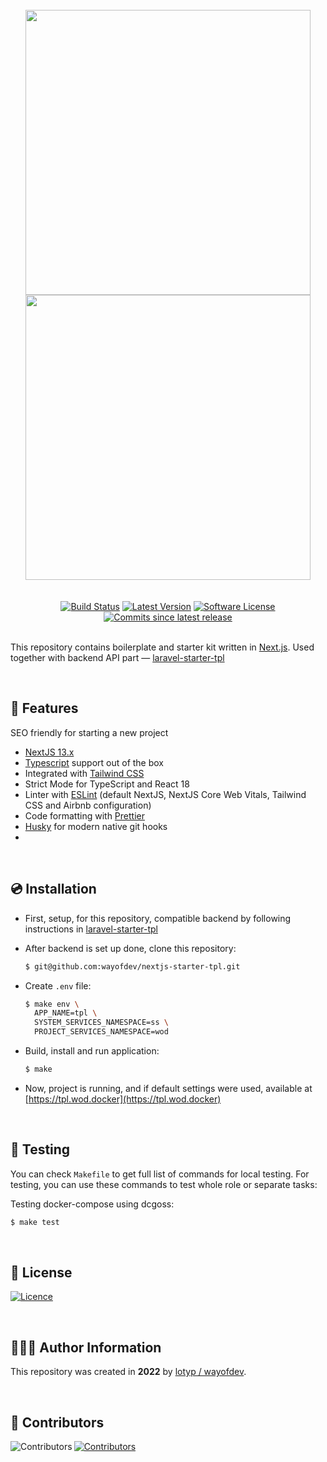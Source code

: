<br>

<div align="center">
<img width="456" src="https://raw.githubusercontent.com/wayofdev/nextjs-starter-tpl/master/assets/logo.gh-light-mode-only.png#gh-light-mode-only">
<img width="456" src="https://raw.githubusercontent.com/wayofdev/nextjs-starter-tpl/master/assets/logo.gh-dark-mode-only.png#gh-dark-mode-only">
</div>



<br>

<br>

<div align="center">
<a href="https://actions-badge.atrox.dev/wayofdev/nextjs-starter-tpl/goto"><img alt="Build Status" src="https://img.shields.io/endpoint.svg?url=https%3A%2F%2Factions-badge.atrox.dev%2Fwayofdev%2Fnextjs-starter-tpl%2Fbadge&style=flat-square"/></a>
<a href="https://github.com/wayofdev/nextjs-starter-tpl/tags"><img src="https://img.shields.io/github/v/tag/wayofdev/nextjs-starter-tpl?sort=semver&style=flat-square" alt="Latest Version"></a>
<a href="LICENSE.md"><img src="https://img.shields.io/github/license/wayofdev/nextjs-starter-tpl.svg?style=flat-square&color=blue" alt="Software License"/></a>
<a href="#"><img alt="Commits since latest release" src="https://img.shields.io/github/commits-since/wayofdev/nextjs-starter-tpl/latest?style=flat-square"></a>
</div>

<br>

This repository contains boilerplate and starter kit written in [Next.js](https://nextjs.org). Used together with backend API part — [laravel-starter-tpl](https://github.com/wayofdev/laravel-starter-tpl)

<br>

## 🚀 Features

SEO friendly for starting a new project

* [NextJS 13.x](https://nextjs.org/blog/next-13)
* [Typescript](https://www.typescriptlang.org/) support out of the box
* Integrated with [Tailwind CSS](https://tailwindcss.com/)
* Strict Mode for TypeScript and React 18
* Linter with [ESLint](https://eslint.org/) (default NextJS, NextJS Core Web Vitals, Tailwind CSS and Airbnb configuration)
* Code formatting with [Prettier](https://prettier.io/)
* [Husky](https://typicode.github.io/husky/#/) for modern native git hooks
* 

<br>

## 💿 Installation

* First, setup, for this repository, compatible backend by following instructions in [laravel-starter-tpl](https://github.com/wayofdev/laravel-starter-tpl)

* After backend is set up done, clone this repository:

  ```bash
  $ git@github.com:wayofdev/nextjs-starter-tpl.git
  ```

* Create `.env` file:

  ```bash
  $ make env \
  	APP_NAME=tpl \
  	SYSTEM_SERVICES_NAMESPACE=ss \
  	PROJECT_SERVICES_NAMESPACE=wod
  ```

* Build, install and run application:

  ```bash
  $ make
  ```

* Now, project is running, and if default settings were used, available at [https://tpl.wod.docker](https://tpl.wod.docker)

<br>

## 🧪 Testing

You can check `Makefile` to get full list of commands for local testing. For testing, you can use these commands to test whole role or separate tasks:

Testing docker-compose using dcgoss:

```bash
$ make test
```

<br>

## 🤝 License

[![Licence](https://img.shields.io/github/license/wayofdev/nextjs-starter-tpl?style=for-the-badge&color=blue)](./LICENSE)

<br>

## 🙆🏼‍♂️ Author Information

This repository was created in **2022** by [lotyp / wayofdev](https://github.com/wayofdev).

<br>

## 🫡 Contributors

<img align="left" src="https://img.shields.io/github/contributors-anon/wayofdev/nextjs-starter-tpl?style=for-the-badge" alt="Contributors"/>

<a href="https://github.com/wayofdev/docker-nginx/graphs/contributors">
  <img src="https://opencollective.com/wod/contributors.svg?width=890&button=false" alt="Contributors">
</a>

<br>
